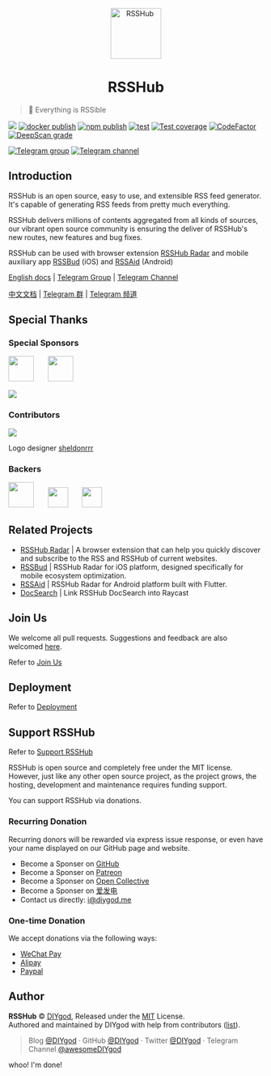 <p align="center">
<img src="https://docs.rsshub.app/img/logo.png" alt="RSSHub" width="100">
</p>
<h1 align="center">RSSHub</h1>

> 🍰 Everything is RSSible

[![](https://img.shields.io/badge/dynamic/json?url=https://rsshub-analytics.diygod.workers.dev/&query=requests&color=F38020&label=requests&logo=cloudflare&style=flat-square&suffix=/month)](https://rsshub.app)
[![docker publish](https://img.shields.io/docker/pulls/diygod/rsshub?label=docker%20pulls&logo=docker&style=flat-square)](https://hub.docker.com/r/diygod/rsshub)
[![npm publish](https://img.shields.io/npm/dt/rsshub?label=npm%20downloads&logo=npm&style=flat-square)](https://www.npmjs.com/package/rsshub)
[![test](https://img.shields.io/github/actions/workflow/status/DIYgod/RSSHub/test.yml?branch=master&label=test&logo=github&style=flat-square)](https://github.com/DIYgod/RSSHub/actions/workflows/test.yml?query=event%3Apush+branch%3Amaster)
[![Test coverage](https://img.shields.io/codecov/c/github/DIYgod/RSSHub.svg?style=flat-square&logo=codecov)](https://app.codecov.io/gh/DIYgod/RSSHub/branch/master)
[![CodeFactor](https://www.codefactor.io/repository/github/diygod/rsshub/badge)](https://www.codefactor.io/repository/github/diygod/rsshub)
[![DeepScan grade](https://deepscan.io/api/teams/6244/projects/8135/branches/92448/badge/grade.svg)](https://deepscan.io/dashboard#view=project&tid=6244&pid=8135&bid=92448)

[![Telegram group](https://img.shields.io/badge/dynamic/json?url=https%3A%2F%2Fapi.swo.moe%2Fstats%2Ftelegram%2Frsshub&query=count&color=2CA5E0&label=Telegram%20Group&logo=telegram&cacheSeconds=3600&style=flat-square)](https://t.me/rsshub) [![Telegram channel](https://img.shields.io/badge/dynamic/json?url=https%3A%2F%2Fapi.swo.moe%2Fstats%2Ftelegram%2FawesomeRSSHub&query=count&color=2CA5E0&label=Telegram%20Channel&logo=telegram&cacheSeconds=3600&style=flat-square)](https://t.me/awesomeRSSHub)

## Introduction

RSSHub is an open source, easy to use, and extensible RSS feed generator. It's capable of generating RSS feeds from pretty much everything.

RSSHub delivers millions of contents aggregated from all kinds of sources, our vibrant open source community is ensuring the deliver of RSSHub's new routes, new features and bug fixes.

RSSHub can be used with browser extension [RSSHub Radar](https://github.com/DIYgod/RSSHub-Radar) and mobile auxiliary app [RSSBud](https://github.com/Cay-Zhang/RSSBud) (iOS) and [RSSAid](https://github.com/LeetaoGoooo/RSSAid) (Android)

[English docs](https://docs.rsshub.app) | [Telegram Group](https://t.me/rsshub) | [Telegram Channel](https://t.me/awesomeRSSHub)

[中文文档](https://docs.rsshub.app/zh/) | [Telegram 群](https://t.me/rsshub) | [Telegram 频道](https://t.me/awesomeRSSHub)

## Special Thanks

### Special Sponsors

<p>
<a href="https://rss3.io" target="_blank"><img height="50px" src="https://i.imgur.com/lb1dDGK.png"></a>&nbsp;&nbsp;&nbsp;&nbsp;&nbsp;&nbsp;&nbsp;<a href="https://xlog.app/" target="_blank"><img height="50px" src="https://i.imgur.com/JuhHTKD.png"></a>
</p>

[![](https://opencollective.com/static/images/become_sponsor.svg)](https://docs.rsshub.app/support/)

### Contributors

[![](https://opencollective.com/RSSHub/contributors.svg?width=890)](https://github.com/DIYgod/RSSHub/graphs/contributors)

Logo designer [sheldonrrr](https://dribbble.com/sheldonrrr)

### Backers

<a href="https://www.cloudflare.com" target="_blank"><img height="50px" src="https://i.imgur.com/7Ph27Fq.png"></a>&nbsp;&nbsp;&nbsp;&nbsp;&nbsp;&nbsp;&nbsp;<a href="https://www.netlify.com" target="_blank"><img height="40px" src="https://i.imgur.com/cU01915.png"></a>&nbsp;&nbsp;&nbsp;&nbsp;&nbsp;&nbsp;&nbsp;<a href="https://1password.com" target="_blank"><img height="40px" src="https://i.imgur.com/a2XjflO.png"></a>

## Related Projects

-   [RSSHub Radar](https://github.com/DIYgod/RSSHub-Radar) | A browser extension that can help you quickly discover and subscribe to the RSS and RSSHub of current websites.
-   [RSSBud](https://github.com/Cay-Zhang/RSSBud) | RSSHub Radar for iOS platform, designed specifically for mobile ecosystem optimization.
-   [RSSAid](https://github.com/LeetaoGoooo/RSSAid) | RSSHub Radar for Android platform built with Flutter.
-   [DocSearch](https://github.com/Fatpandac/DocSearch) | Link RSSHub DocSearch into Raycast

## Join Us

We welcome all pull requests. Suggestions and feedback are also welcomed [here](https://github.com/DIYgod/RSSHub/issues).

Refer to [Join Us](https://docs.rsshub.app/joinus/quick-start)

## Deployment

Refer to [Deployment](https://docs.rsshub.app/install/)

## Support RSSHub

Refer to [Support RSSHub](https://docs.rsshub.app/support/)

RSSHub is open source and completely free under the MIT license. However, just like any other open source project, as the project grows, the hosting, development and maintenance requires funding support.

You can support RSSHub via donations.

### Recurring Donation

Recurring donors will be rewarded via express issue response, or even have your name displayed on our GitHub page and website.

-   Become a Sponser on [GitHub](https://github.com/sponsors/DIYgod)
-   Become a Sponser on [Patreon](https://www.patreon.com/DIYgod)
-   Become a Sponser on [Open Collective](https://opencollective.com/RSSHub)
-   Become a Sponser on [爱发电](https://afdian.net/@diygod)
-   Contact us directly: <i@diygod.me>

### One-time Donation

We accept donations via the following ways:

-   [WeChat Pay](https://archive.diygod.me/images/wx.jpg)
-   [Alipay](https://archive.diygod.me/images/zfb.jpg)
-   [Paypal](https://www.paypal.me/DIYgod)

## Author

**RSSHub** © [DIYgod](https://github.com/DIYgod), Released under the [MIT](./LICENSE) License.<br>
Authored and maintained by DIYgod with help from contributors ([list](https://github.com/DIYgod/RSSHub/contributors)).

> Blog [@DIYgod](https://diygod.cc) · GitHub [@DIYgod](https://github.com/DIYgod) · Twitter [@DIYgod](https://twitter.com/DIYgod) · Telegram Channel [@awesomeDIYgod](https://t.me/awesomeDIYgod)

whoo! I'm done!
